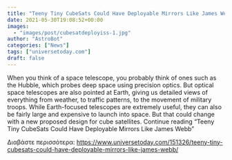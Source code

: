 ```yaml
---
title: "Teeny Tiny CubeSats Could Have Deployable Mirrors Like James Webb"
date: 2021-05-30T19:08:52+00:00
images:
  - "images/post/cubesatdeployiss-1.jpg"
author: "AstroBot"
categories: ["News"]
tags: ["universetoday.com"]
draft: false
---
```


When you think of a space telescope, you probably think of ones such as the Hubble, which probes deep space using precision optics. But optical space telescopes are also pointed at Earth, giving us detailed views of everything from weather, to traffic patterns, to the movement of military troops. While Earth-focused telescopes are extremely useful, they can also be fairly large and expensive to launch into space. But that could change with a new proposed design for cube satellites. Continue reading “Teeny Tiny CubeSats Could Have Deployable Mirrors Like James Webb” 

Διαβάστε περισσότερα: https://www.universetoday.com/151326/teeny-tiny-cubesats-could-have-deployable-mirrors-like-james-webb/
